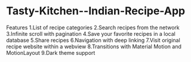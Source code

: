 # Tasty-Kitchen--Indian-Recipe-App

Features
1.List of recipe categories
2.Search recipes from the network
3.Infinite scroll with pagination
4.Save your favorite recipes in a local database
5.Share recipes
6.Navigation with deep linking
7.Visit original recipe website within a webview
8.Transitions with Material Motion and MotionLayout
9.Dark theme support
